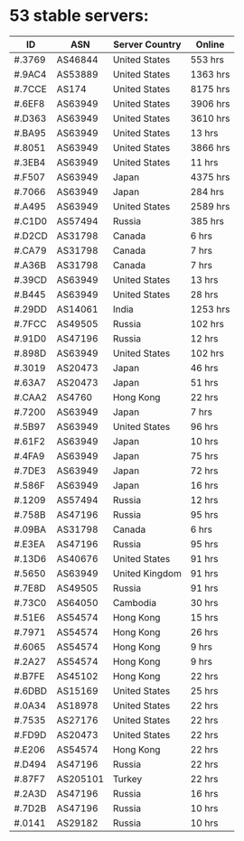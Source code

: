 # 53 stable servers:

| ID | ASN | Server Country | Online |
| ------ | ------ | ------ | ------ |
| #.3769 | AS46844 | United States | 553 hrs |
| #.9AC4 | AS53889 | United States | 1363 hrs |
| #.7CCE | AS174 | United States | 8175 hrs |
| #.6EF8 | AS63949 | United States | 3906 hrs |
| #.D363 | AS63949 | United States | 3610 hrs |
| #.BA95 | AS63949 | United States | 13 hrs |
| #.8051 | AS63949 | United States | 3866 hrs |
| #.3EB4 | AS63949 | United States | 11 hrs |
| #.F507 | AS63949 | Japan | 4375 hrs |
| #.7066 | AS63949 | Japan | 284 hrs |
| #.A495 | AS63949 | United States | 2589 hrs |
| #.C1D0 | AS57494 | Russia | 385 hrs |
| #.D2CD | AS31798 | Canada | 6 hrs |
| #.CA79 | AS31798 | Canada | 7 hrs |
| #.A36B | AS31798 | Canada | 7 hrs |
| #.39CD | AS63949 | United States | 13 hrs |
| #.B445 | AS63949 | United States | 28 hrs |
| #.29DD | AS14061 | India | 1253 hrs |
| #.7FCC | AS49505 | Russia | 102 hrs |
| #.91D0 | AS47196 | Russia | 12 hrs |
| #.898D | AS63949 | United States | 102 hrs |
| #.3019 | AS20473 | Japan | 46 hrs |
| #.63A7 | AS20473 | Japan | 51 hrs |
| #.CAA2 | AS4760 | Hong Kong | 22 hrs |
| #.7200 | AS63949 | Japan | 7 hrs |
| #.5B97 | AS63949 | United States | 96 hrs |
| #.61F2 | AS63949 | Japan | 10 hrs |
| #.4FA9 | AS63949 | Japan | 75 hrs |
| #.7DE3 | AS63949 | Japan | 72 hrs |
| #.586F | AS63949 | Japan | 16 hrs |
| #.1209 | AS57494 | Russia | 12 hrs |
| #.758B | AS47196 | Russia | 95 hrs |
| #.09BA | AS31798 | Canada | 6 hrs |
| #.E3EA | AS47196 | Russia | 95 hrs |
| #.13D6 | AS40676 | United States | 91 hrs |
| #.5650 | AS63949 | United Kingdom | 91 hrs |
| #.7E8D | AS49505 | Russia | 91 hrs |
| #.73C0 | AS64050 | Cambodia | 30 hrs |
| #.51E6 | AS54574 | Hong Kong | 15 hrs |
| #.7971 | AS54574 | Hong Kong | 26 hrs |
| #.6065 | AS54574 | Hong Kong | 9 hrs |
| #.2A27 | AS54574 | Hong Kong | 9 hrs |
| #.B7FE | AS45102 | Hong Kong | 22 hrs |
| #.6DBD | AS15169 | United States | 25 hrs |
| #.0A34 | AS18978 | United States | 22 hrs |
| #.7535 | AS27176 | United States | 22 hrs |
| #.FD9D | AS20473 | United States | 22 hrs |
| #.E206 | AS54574 | Hong Kong | 22 hrs |
| #.D494 | AS47196 | Russia | 22 hrs |
| #.87F7 | AS205101 | Turkey | 22 hrs |
| #.2A3D | AS47196 | Russia | 16 hrs |
| #.7D2B | AS47196 | Russia | 10 hrs |
| #.0141 | AS29182 | Russia | 10 hrs |

